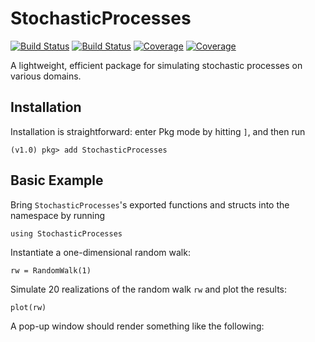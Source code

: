 # StochasticProcesses

[![Build Status](https://travis-ci.com/LoganDGraham/StochasticProcesses.jl.svg?branch=master)](https://travis-ci.com/LoganDGraham/StochasticProcesses.jl)
[![Build Status](https://ci.appveyor.com/api/projects/status/github/LoganDGraham/StochasticProcesses.jl?svg=true)](https://ci.appveyor.com/project/LoganDGraham/StochasticProcesses-jl)
[![Coverage](https://codecov.io/gh/LoganDGraham/StochasticProcesses.jl/branch/master/graph/badge.svg)](https://codecov.io/gh/LoganDGraham/StochasticProcesses.jl)
[![Coverage](https://coveralls.io/repos/github/LoganDGraham/StochasticProcesses.jl/badge.svg?branch=master)](https://coveralls.io/github/LoganDGraham/StochasticProcesses.jl?branch=master)

A lightweight, efficient package for simulating stochastic processes on various domains.

## Installation
Installation is straightforward: enter Pkg mode by hitting `]`, and then run
```julia-repl
(v1.0) pkg> add StochasticProcesses
```

## Basic Example
Bring `StochasticProcesses`'s exported functions and structs into the namespace by running
```julia-repl
using StochasticProcesses
```

Instantiate a one-dimensional random walk:
```julia-repl
rw = RandomWalk(1)
```

Simulate 20 realizations of the random walk `rw` and plot the results:
```julia-repl
plot(rw)
```

A pop-up window should render something like the following:
